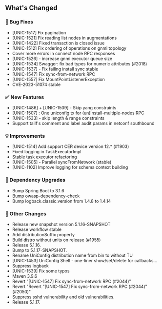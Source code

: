 <!-- Release notes generated using configuration in .github/release.yml at 5.1.17 -->

## What's Changed
### 🐞 Bug Fixes
* [UNIC-1517] Fix pagination
* [UNIC-1521] Fix reading list nodes in augmentations
* [UNIC-1422] Fixed transaction is closed issue
* [UNIC-1512] Fix ordering of operations on gnmi topology
* Cover more errors in connect node RPC responses
* [UNIC-1526] - increase gnmi executor queue size
* [UNIC-1534] Swagger: fix bad types for numeric attributes (#2018)
* [UNIC-1537] - Fix failing install sync stable
* [UNIC-1547] Fix sync-from-network RPC
* [UNIC-1557] Fix MountPointListenerException
* CVE-2023-51074 stable
### ✅ New Features
* [UNIC-1486] + [UNIC-1509] - Skip yang constraints
* [UNIC-1507] : One uniconfig tx for (un)install-multiple-nodes RPC
* [UNIC-1533] - skip length & range constraints
* Support tailf's comment and label audit params in netconf southbound
### 💡 Improvements
* [UNIC-1514] Add support CER device version 12.* (#1903)
* Fixed logging in TaskExecutorImpl
* Stable task executor refactoring
* [UNIC-1505] - Parallel syncFromNetwork (stable)
* [UNIC-1102] Improve logging for schema context building
### 🔨 Dependency Upgrades
* Bump Spring Boot to 3.1.6
* Bump owasp-dependency-check
* Bump logback.classic.version from 1.4.8 to 1.4.14
### 🔧 Other Changes
* Release new snapshot version 5.1.16-SNAPSHOT
* Release workflow stable
* Add distributionSuffix property
* Build distro without units on release (#1955)
* Release 5.1.16.
* Bump to 5.1.17-SNAPSHOT.
* Rename UniConfig distribution name from bin to without TU
* [UNIC-1453] UniConfig Shell - one-liner show/set/delete for callbacks…
* Suppress logback
* [UNIC-1539] Fix some typos
* Maven 3.9.6
* Revert "[UNIC-1547] Fix sync-from-network RPC (#2044)"
* Revert "Revert "[UNIC-1547] Fix sync-from-network RPC (#2044)" (#2050)"
* Suppress sshd vulnerability and old vulnerabilities.
* Release 5.1.17.
